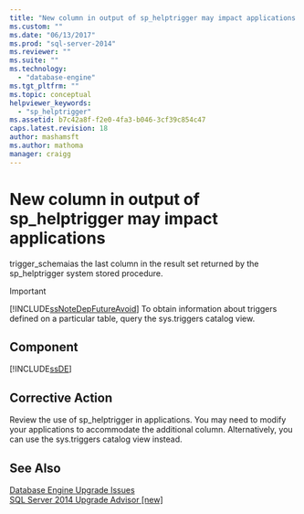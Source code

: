 ```yaml
---
title: "New column in output of sp_helptrigger may impact applications | Microsoft Docs"
ms.custom: ""
ms.date: "06/13/2017"
ms.prod: "sql-server-2014"
ms.reviewer: ""
ms.suite: ""
ms.technology: 
  - "database-engine"
ms.tgt_pltfrm: ""
ms.topic: conceptual
helpviewer_keywords: 
  - "sp_helptrigger"
ms.assetid: b7c42a8f-f2e0-4fa3-b046-3cf39c854c47
caps.latest.revision: 18
author: mashamsft
ms.author: mathoma
manager: craigg
---
```

# New column in output of sp_helptrigger may impact applications
  trigger_schemaias the last column in the result set returned by the sp_helptrigger system stored procedure.  
  
> [!IMPORTANT]  
>  [!INCLUDE[ssNoteDepFutureAvoid](../../includes/ssnotedepfutureavoid-md.md)] To obtain information about triggers defined on a particular table, query the sys.triggers catalog view.  
  
## Component  
 [!INCLUDE[ssDE](../../includes/ssde-md.md)]  
  
## Corrective Action  
 Review the use of sp_helptrigger in applications. You may need to modify your applications to accommodate the additional column. Alternatively, you can use the sys.triggers catalog view instead.  
  
## See Also  
 [Database Engine Upgrade Issues](../../../2014/sql-server/install/database-engine-upgrade-issues.md)   
 [SQL Server 2014 Upgrade Advisor &#91;new&#93;](/sql/2014/sql-server/install/sql-server-2014-upgrade-advisor)  
  
  
